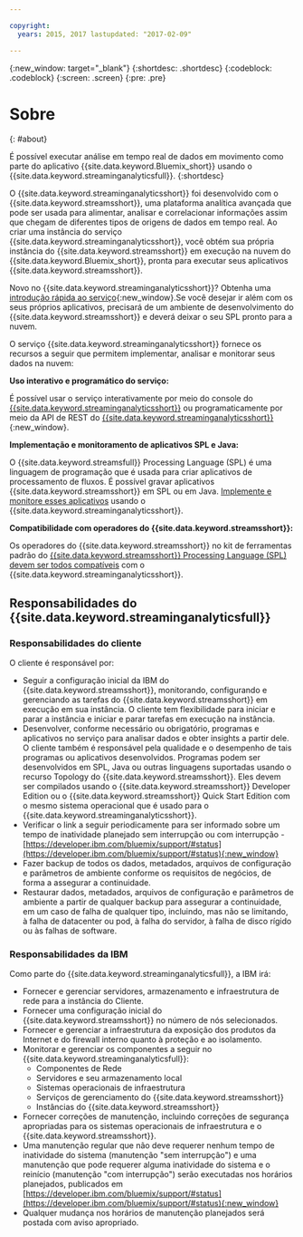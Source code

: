 ```yaml
---

copyright:
  years: 2015, 2017 lastupdated: "2017-02-09"

---
```


<!-- Attribute definitions --> 
{:new_window: target="_blank"}
{:shortdesc: .shortdesc}
{:codeblock: .codeblock}
{:screen: .screen}
{:pre: .pre}

# Sobre
{: #about}

É possível executar análise em tempo real de dados em movimento como parte do aplicativo {{site.data.keyword.Bluemix_short}} usando
o	{{site.data.keyword.streaminganalyticsfull}}. {:shortdesc}

O {{site.data.keyword.streaminganalyticsshort}} foi desenvolvido com o {{site.data.keyword.streamsshort}}, uma plataforma analítica avançada que
pode ser usada para alimentar, analisar e correlacionar informações assim que chegam de diferentes tipos de origens de dados em tempo real. Ao criar uma instância do
serviço {{site.data.keyword.streaminganalyticsshort}}, você obtém sua própria instância do {{site.data.keyword.streamsshort}} em execução na nuvem do
{{site.data.keyword.Bluemix_short}}, pronta para executar seus aplicativos {{site.data.keyword.streamsshort}}.

Novo no {{site.data.keyword.streaminganalyticsshort}}? Obtenha uma
[introdução rápida ao serviço](https://developer.ibm.com/streamsdev/docs/streaming-analytics-now-available-bluemix-2/){:new_window}.Se você desejar ir além com os seus próprios aplicativos, precisará de um ambiente de desenvolvimento do {{site.data.keyword.streamsshort}} e deverá deixar o seu SPL pronto para a nuvem.

O serviço {{site.data.keyword.streaminganalyticsshort}} fornece os recursos a seguir que permitem implementar, analisar e monitorar seus dados na nuvem: 

**Uso interativo e programático do serviço:**

É possível usar o serviço interativamente por meio do console do [{{site.data.keyword.streaminganalyticsshort}}](/docs/services/StreamingAnalytics/c_streams_console.html) ou programaticamente por meio da API de REST do [{{site.data.keyword.streaminganalyticsshort}}](https://console.ng.bluemix.net/apidocs/220){:new_window}.

**Implementação e monitoramento de aplicativos SPL e Java:**

O {{site.data.keyword.streamsfull}} Processing Language (SPL) é uma linguagem de programação que é usada para criar aplicativos de processamento de
fluxos. É possível gravar aplicativos {{site.data.keyword.streamsshort}} em SPL ou em Java. [Implemente e monitore esses aplicativos](/docs/services/StreamingAnalytics/t_deploytocloud.html) usando o {{site.data.keyword.streaminganalyticsshort}}. 

**Compatibilidade com operadores do {{site.data.keyword.streamsshort}}:**

Os operadores do {{site.data.keyword.streamsshort}} no kit de ferramentas padrão do
[{{site.data.keyword.streamsshort}} Processing Language (SPL) devem ser todos
compatíveis](/docs/services/StreamingAnalytics/c_beta_adapters.html) com o {{site.data.keyword.streaminganalyticsshort}}.

## Responsabilidades do {{site.data.keyword.streaminganalyticsfull}}

### Responsabilidades do cliente

O cliente é responsável por:

* Seguir a configuração inicial da IBM do {{site.data.keyword.streamsshort}}, monitorando, configurando e gerenciando as
tarefas do {{site.data.keyword.streamsshort}} em execução em sua instância. O cliente tem flexibilidade para iniciar e parar a instância e iniciar e parar
tarefas em execução na instância.
* Desenvolver, conforme necessário ou obrigatório, programas e aplicativos no serviço para analisar dados
e obter insights a partir dele. O cliente também é responsável pela qualidade e o desempenho de tais
programas ou aplicativos desenvolvidos. Programas podem ser desenvolvidos em SPL, Java ou outras linguagens
suportadas usando o recurso Topology do {{site.data.keyword.streamsshort}}. Eles devem ser compilados usando o {{site.data.keyword.streamsshort}}
Developer Edition ou o {{site.data.keyword.streamsshort}} Quick Start Edition com o mesmo sistema operacional que é usado para o
{{site.data.keyword.streaminganalyticsshort}}. 
* Verificar o link a seguir periodicamente para ser informado sobre um tempo de inatividade planejado sem
interrupção ou com interrupção - [https://developer.ibm.com/bluemix/support/#status](https://developer.ibm.com/bluemix/support/#status){:new_window}  
* Fazer backup de todos os dados, metadados, arquivos de configuração e parâmetros de ambiente conforme os
requisitos de negócios, de forma a assegurar a continuidade.
* Restaurar dados, metadados, arquivos de configuração e parâmetros de ambiente a partir de qualquer backup
para assegurar a continuidade, em um caso de falha de qualquer tipo, incluindo, mas não se limitando, à falha de
datacenter ou pod, à falha do servidor, à falha de disco rígido ou às falhas de software.

### Responsabilidades da IBM

Como parte do {{site.data.keyword.streaminganalyticsfull}}, a IBM irá:

* Fornecer e gerenciar servidores, armazenamento e infraestrutura de rede para a instância do Cliente. 
* Fornecer uma configuração inicial do {{site.data.keyword.streamsshort}} no número de nós selecionados.
* Fornecer e gerenciar a infraestrutura da exposição dos produtos da Internet e do firewall interno quanto à proteção e ao isolamento. 
* Monitorar e gerenciar os componentes a seguir no {{site.data.keyword.streaminganalyticsfull}}:
	* Componentes de Rede
	* Servidores e seu armazenamento local
	* Sistemas operacionais de infraestrutura
	* Serviços de gerenciamento do {{site.data.keyword.streamsshort}}
	* Instâncias do {{site.data.keyword.streamsshort}}  
* Fornecer correções de manutenção, incluindo correções de segurança apropriadas para os sistemas operacionais de infraestrutura e o
{{site.data.keyword.streamsshort}}.
* Uma manutenção regular que não deve requerer nenhum tempo de inatividade do sistema (manutenção "sem interrupção") e uma manutenção que pode requerer alguma inatividade do sistema e o reinício (manutenção "com interrupção") serão executadas nos horários planejados, publicados em [https://developer.ibm.com/bluemix/support/#status](https://developer.ibm.com/bluemix/support/#status){:new_window} 
* Qualquer mudança nos horários de manutenção planejados será postada com aviso apropriado. 
